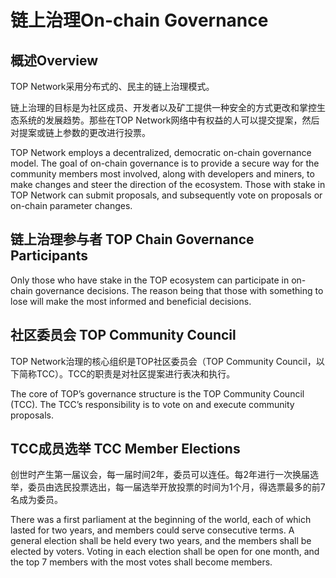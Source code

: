 # 链上治理On-chain  Governance

## 概述Overview

TOP Network采用分布式的、民主的链上治理模式。

链上治理的目标是为社区成员、开发者以及矿工提供一种安全的方式更改和掌控生态系统的发展趋势。那些在TOP Network网络中有权益的人可以提交提案，然后对提案或链上参数的更改进行投票。

TOP Network employs a decentralized, democratic on-chain governance model. The goal of on-chain governance is to provide a secure way for the community members most involved, along with developers and miners, to make changes and steer the direction of the ecosystem. Those with stake in TOP Network can submit proposals, and subsequently vote on proposals or on-chain parameter changes.

## 链上治理参与者 TOP Chain Governance Participants

Only those who have stake in the TOP ecosystem can participate in on-chain governance decisions. The reason being that those with something to lose will make the most informed and beneficial decisions.

## 社区委员会 TOP Community Council

TOP Network治理的核心组织是TOP社区委员会（TOP Community Council，以下简称TCC）。TCC的职责是对社区提案进行表决和执行。

The core of TOP’s governance structure is the TOP Community Council (TCC). The TCC’s responsibility is to vote on and execute community proposals.

## TCC成员选举 TCC Member Elections

创世时产生第一届议会，每一届时间2年，委员可以连任。每2年进行一次换届选举，委员由选民投票选出，每一届选举开放投票的时间为1个月，得选票最多的前7名成为委员。

There was a first parliament at the beginning of the world, each of which lasted for two years, and members could serve consecutive terms. A general election shall be held every two years, and the members shall be elected by voters. Voting in each election shall be open for one month, and the top 7 members with the most votes shall become members.



